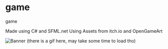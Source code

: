 # game
game

Made using C# and SFML.net
Using Assets from itch.io and OpenGameArt

![Banner](https://github.com/realTobby/game/blob/main/screenshots/14.PNG)
(there is a gif here, may take some time to load tho)
